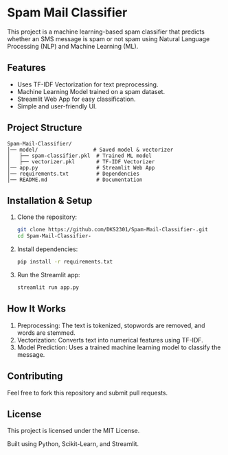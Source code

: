 # Spam Mail Classifier

This project is a machine learning-based spam classifier that predicts whether an SMS message is spam or not spam using Natural Language Processing (NLP) and Machine Learning (ML).

## Features

- Uses TF-IDF Vectorization for text preprocessing.
- Machine Learning Model trained on a spam dataset.
- Streamlit Web App for easy classification.
- Simple and user-friendly UI.

## Project Structure

```
Spam-Mail-Classifier/
│── model/                  # Saved model & vectorizer
│   ├── spam-classifier.pkl  # Trained ML model
│   ├── vectorizer.pkl       # TF-IDF Vectorizer
│── app.py                   # Streamlit Web App
│── requirements.txt         # Dependencies
│── README.md                # Documentation
```

## Installation & Setup

1. Clone the repository:
   ```sh
   git clone https://github.com/DKS2301/Spam-Mail-Classifier-.git
   cd Spam-Mail-Classifier-
   ```
2. Install dependencies:
   ```sh
   pip install -r requirements.txt
   ```
3. Run the Streamlit app:
   ```sh
   streamlit run app.py
   ```

## How It Works

1. Preprocessing: The text is tokenized, stopwords are removed, and words are stemmed.
2. Vectorization: Converts text into numerical features using TF-IDF.
3. Model Prediction: Uses a trained machine learning model to classify the message.

## Contributing

Feel free to fork this repository and submit pull requests.

## License

This project is licensed under the MIT License.

Built using Python, Scikit-Learn, and Streamlit.

